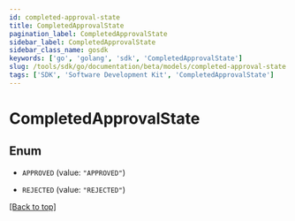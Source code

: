 ```yaml
---
id: completed-approval-state
title: CompletedApprovalState
pagination_label: CompletedApprovalState
sidebar_label: CompletedApprovalState
sidebar_class_name: gosdk
keywords: ['go', 'golang', 'sdk', 'CompletedApprovalState'] 
slug: /tools/sdk/go/documentation/beta/models/completed-approval-state
tags: ['SDK', 'Software Development Kit', 'CompletedApprovalState']
---
```


# CompletedApprovalState

## Enum


* `APPROVED` (value: `"APPROVED"`)

* `REJECTED` (value: `"REJECTED"`)


[[Back to top]](#) 



